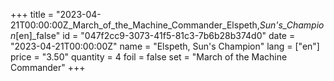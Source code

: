 +++
title = "2023-04-21T00:00:00Z_March_of_the_Machine_Commander_Elspeth,_Sun's_Champion_[en]_false"
id = "047f2cc9-3073-41f5-81c3-7b6b28b374d0"
date = "2023-04-21T00:00:00Z"
name = "Elspeth, Sun's Champion"
lang = ["en"]
price = "3.50"
quantity = 4
foil = false
set = "March of the Machine Commander"
+++
